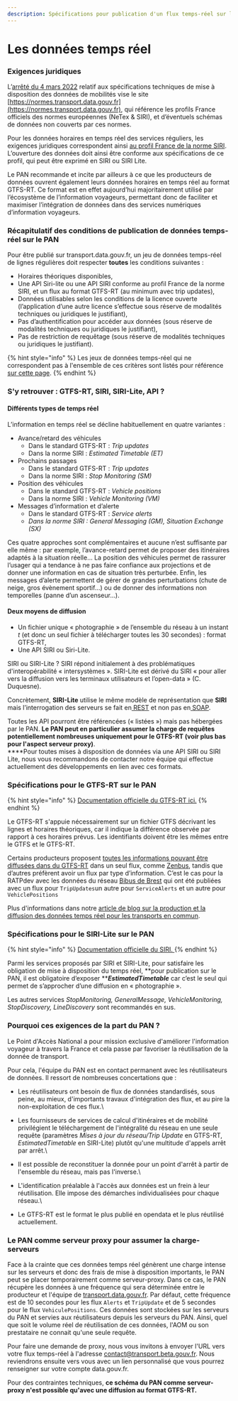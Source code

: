 ```yaml
---
description: Spécifications pour publication d'un flux temps-réel sur le PAN
---
```


# Les données temps réel

### Exigences juridiques&#x20;

L’[arrêté du 4 mars 2022](https://www.legifrance.gouv.fr/jorf/id/JORFTEXT000045382208) relatif aux spécifications techniques de mise à disposition des données de mobilités vise le site [https://normes.transport.data.gouv.fr](https://normes.transport.data.gouv.fr), qui référence les profils France officiels des normes européennes (NeTex & SIRI), et d’éventuels schémas de données non couverts par ces normes.

Pour les données horaires en temps réel des services réguliers, les exigences juridiques correspondent ainsi [au profil France de la norme SIRI](https://normes.transport.data.gouv.fr/posts/siri/). L’ouverture des données doit ainsi être conforme aux spécifications de ce profil, qui peut être exprimé en SIRI ou SIRI Lite.

Le PAN recommande et incite par ailleurs à ce que les producteurs de données ouvrent également leurs données horaires en temps réel au format GTFS-RT. Ce format est en effet aujourd’hui majoritairement utilisé par l’écosystème de l’information voyageurs, permettant donc de faciliter et maximiser l’intégration de données dans des services numériques d’information voyageurs.



### Récapitulatif des conditions de publication de données temps-réel sur le PAN

Pour être publié sur transport.data.gouv.fr, un jeu de données temps-réel de lignes régulières doit respecter **toutes** les conditions suivantes :

* Horaires théoriques disponibles,
* Une API Siri-lite ou une API SIRI conforme au profil France de la norme SIRI, et un flux au format GTFS-RT (au minimum avec trip updates),
* Données utilisables selon les conditions de la licence ouverte (l’application d’une autre licence s’effectue sous réserve de modalités techniques ou juridiques le justifiant),
* Pas d’authentification pour accéder aux données (sous réserve de modalités techniques ou juridiques le justifiant),&#x20;
* Pas de restriction de requêtage (sous réserve de modalités techniques ou juridiques le justifiant).



{% hint style="info" %}
Les jeux de données temps-réel qui ne correspondent pas à l'ensemble de ces critères sont listés pour référence [sur cette page](https://transport.data.gouv.fr/real\_time).
{% endhint %}

### S'y retrouver : GTFS-RT, SIRI, SIRI-Lite, API ?

#### Différents types de temps réel

L’information en temps réel se décline habituellement en quatre variantes :

* Avance/retard des véhicules
  * Dans le standard GTFS-RT : _Trip updates_
  * Dans la norme SIRI : _Estimated Timetable (ET)_
* Prochains passages
  * Dans le standard GTFS-RT : _Trip updates_
  * Dans la norme SIRI : _Stop Monitoring (SM)_
* Position des véhicules&#x20;
  * Dans le standard GTFS-RT : _Vehicle positions_
  * Dans la norme SIRI : _Vehicle Monitoring (VM)_
* Messages d’information et d’alerte
  * Dans le standard GTFS-RT : _Service alerts_
  * _Dans la norme SIRI : General Messaging (GM), Situation Exchange (SX)_

Ces quatre approches sont complémentaires et aucune n’est suffisante par elle même : par exemple, l’avance-retard permet de proposer des itinéraires adaptés à la situation réelle… La position des véhicules permet de rassurer l’usager qui a tendance à ne pas faire confiance aux projections et de donner une information en cas de situation très perturbée. Enfin, les messages d’alerte permettent de gérer de grandes perturbations (chute de neige, gros évènement sportif…) ou de donner des informations non temporelles (panne d’un ascenseur…).

#### Deux moyens de diffusion

* Un fichier unique « photographie » de l’ensemble du réseau à un instant _t_ (et donc un seul fichier à télécharger toutes les 30 secondes) : format GTFS-RT,
* Une API SIRI ou Siri-Lite.



SIRI ou SIRI-Lite ? SIRI répond initialement à des problématiques d'interopérabilité « intersystèmes ». SIRI-Lite est dérivé du SIRI « pour aller vers la diffusion vers les terminaux utilisateurs et l’open-data » (C. Duquesne).

Concrètement, **SIRI-Lite** utilise le même modèle de représentation que **SIRI** mais l’interrogation des serveurs se fait en[ REST](https://fr.wikipedia.org/wiki/Representational\_state\_transfer) et non pas en[ SOAP](https://fr.wikipedia.org/wiki/SOAP).

Toutes les API pourront être référencées (« listées ») mais pas hébergées par le PAN. **Le PAN peut en particulier assumer la charge de requêtes potentiellement nombreuses uniquement pour le GTFS-RT (voir plus bas pour l'aspect serveur proxy)**.\
****Pour toutes mises à disposition de données via une API SIRI ou SIRI Lite, nous vous recommandons de contacter notre équipe qui effectue actuellement des développements en lien avec ces formats.

### Spécifications pour le GTFS-RT sur le PAN

{% hint style="info" %}
[Documentation officielle du GTFS-RT ici.](https://developers.google.com/transit/gtfs-realtime/index?hl=fr)
{% endhint %}

Le GTFS-RT s'appuie nécessairement sur un fichier GTFS décrivant les lignes et horaires théoriques, car il indique la différence observée par rapport à ces horaires prévus. Les identifiants doivent être les mêmes entre le GTFS et le GTFS-RT.&#x20;

Certains producteurs proposent [toutes les informations pouvant être diffusées dans du GTFS-RT](https://doc.transport.data.gouv.fr/producteurs/operateurs-de-transport-regulier-de-personnes/temps-reel-des-transports-en-commun#sy-retrouver-gtfs-rt-siri-siri-lite-api) dans un seul flux, comme [Zenbus](https://transport.data.gouv.fr/datasets?\_utf8=%E2%9C%93\&q=zenbus), tandis que d’autres préfèrent avoir un flux par type d’information. C’est le cas pour la RATPdev avec les données du réseau [Bibus de Brest](https://transport.data.gouv.fr/datasets/horaires-theoriques-et-temps-reel-des-bus-et-tramways-circulant-sur-le-territoire-de-brest-metropole/) qui ont été publiées avec un flux pour `TripUpdates`un autre pour `ServiceAlerts` et un autre pour `VehiclePositions`&#x20;

Plus d'informations dans notre [article de blog sur la production et la diffusion des données temps réel pour les transports en commun](https://blog.transport.data.gouv.fr/billets/la-production-des-donn%C3%A9es-temps-r%C3%A9el-interview-avec-diff%C3%A9rents-producteurs-de-donn%C3%A9es/).

### Spécifications pour le SIRI-Lite sur le PAN

{% hint style="info" %}
[Documentation officielle du SIRI.  ](https://normes.transport.data.gouv.fr/posts/siri/)
{% endhint %}

Parmi les services proposés par SIRI et SIRI-Lite, pour satisfaire les obligation de mise à disposition du temps réel, **pour publication sur le PAN, il est obligatoire d’exposer **_**EstimatedTimetable**_ car c’est le seul qui permet de s’approcher d’une diffusion en « photographie ».

Les autres services _StopMonitoring,  GeneralMessage, VehicleMonitoring, StopDiscovery, LineDiscovery_ sont recommandés en sus.

### Pourquoi ces exigences de la part du PAN ?

Le Point d'Accès National a pour mission exclusive d'améliorer l'information voyageur à travers la France et cela passe par favoriser la réutilisation de la donnée de transport.

Pour cela, l'équipe du PAN est en contact permanent avec les réutilisateurs de données. Il ressort de nombreuses concertations que :

* Les réutilisateurs ont besoin de flux de données standardisés, sous peine, au mieux, d'importants travaux d'intégration des flux, et au pire la non-exploitation de ces flux.\

* Les fournisseurs de services de calcul d'itinéraires et de mobilité privilégient le téléchargement de l'intégralité du réseau en une seule requête (paramètres _Mises à jour du réseau/Trip Update_ en GTFS-RT, _EstimatedTimetable_ en SIRI-Lite) plutôt qu'une multitude d'appels arrêt par arrêt.\

* Il est possible de reconstituer la donnée pour un point d'arrêt à partir de l'ensemble du réseau, mais pas l'inverse.\

* L'identification préalable à l'accès aux données est un frein à leur réutilisation. Elle impose des démarches individualisées pour chaque réseau.\

* Le GTFS-RT est le format le plus publié en opendata et le plus réutilisé actuellement.&#x20;

### Le PAN comme serveur proxy pour assumer la charge-serveurs

Face à la crainte que ces données temps réel génèrent une charge intense sur les serveurs et donc des frais de mise à disposition importants, le PAN peut se placer temporairement comme serveur-proxy. Dans ce cas, le PAN récupère les données à une fréquence qui sera déterminée entre le producteur et l'équipe de [transport.data.gouv.fr](https://transport.data.gouv.fr/). Par défaut, cette fréquence est de 10 secondes pour les flux `Alerts` et `TripUpdate` et de 5 secondes pour le flux `VehiculePositions`. Ces données sont stockées sur les serveurs du PAN et servies aux réutilisateurs depuis les serveurs du PAN. Ainsi, quel que soit le volume réel de réutilisation de ces données, l'AOM ou son prestataire ne connait qu'une seule requête.

Pour faire une demande de proxy, nous vous invitons à envoyer l'URL vers votre flux temps-réel à l'adresse  [contact@transport.beta.gouv.fr](mailto:contact@transport.beta.gouv.fr). Nous reviendrons ensuite vers vous avec un lien personnalisé que vous pourrez renseigner sur votre compte data.gouv.fr.&#x20;

Pour des contraintes techniques, **ce schéma du PAN comme serveur-proxy n'est possible qu'avec une diffusion au format GTFS-RT.**&#x20;
